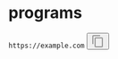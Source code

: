 # programs
<div class="copy-container">
  <code id="copyText">https://example.com</code>
  <button class="copy-btn" onclick="copyText()">
    <svg xmlns="http://www.w3.org/2000/svg" viewBox="0 0 24 24" width="24" height="24">
      <path fill="#999" d="M16 1H4c-1.1 0-2 .9-2 2v14h2V3h12V1zm3 4H8c-1.1 0-2 .9-2 2v14c0 1.1.9 2 2 2h11c1.1 0 2-.9 2-2V7c0-1.1-.9-2-2-2zm0 16H8V7h11v14z"/>
    </svg>
  </button>
</div>
